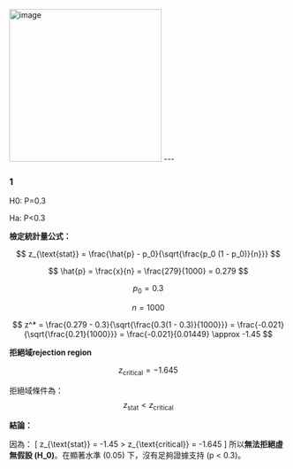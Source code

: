 <img width="276" alt="image" src="https://github.com/user-attachments/assets/a0dce2d9-cf68-4809-9fda-68e06f5588bf">
---

### 1

H0: P=0.3

Ha: P<0.3

**檢定統計量公式：**

$$
z_{\text{stat}} = \frac{\hat{p} - p_0}{\sqrt{\frac{p_0 (1 - p_0)}{n}}}
$$

$$
\hat{p} = \frac{x}{n} = \frac{279}{1000} = 0.279
$$

$$
p_0 = 0.3
$$

$$
n = 1000
$$

$$
z^* = \frac{0.279 - 0.3}{\sqrt{\frac{0.3(1 - 0.3)}{1000}}} 
= \frac{-0.021}{\sqrt{\frac{0.21}{1000}}} 
= \frac{-0.021}{0.01449} \approx -1.45
$$

**拒絕域rejection region**

$$
z_{\text{critical}} = -1.645
$$

拒絕域條件為：
$$
z_{\text{stat}} < z_{\text{critical}}
$$

**結論：**

因為：
\[
z_{\text{stat}} = -1.45 > z_{\text{critical}} = -1.645
\]
所以**無法拒絕虛無假設 \(H_0\)**。在顯著水準 \(0.05\) 下，沒有足夠證據支持 \(p < 0.3\)。

